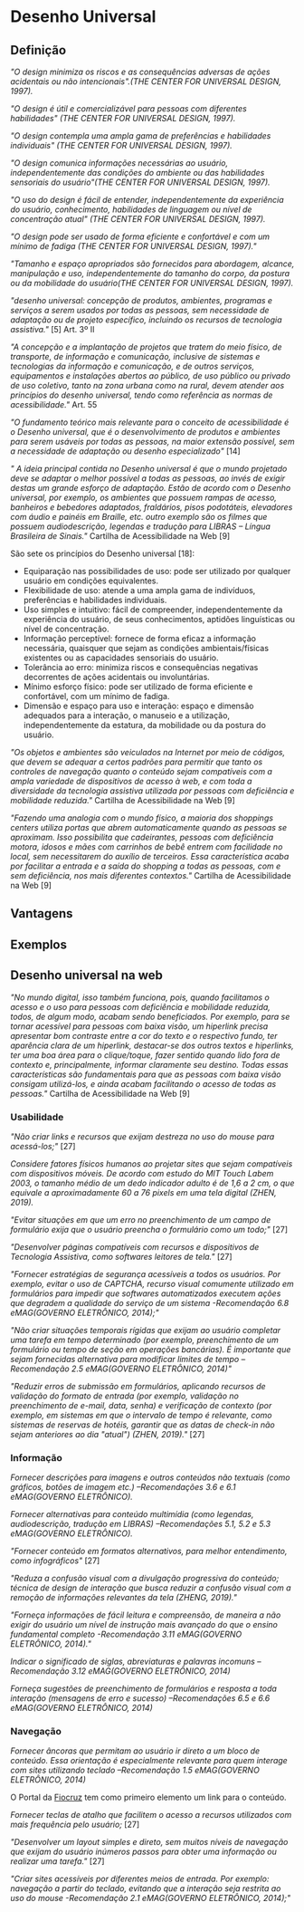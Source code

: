 # Desenho Universal

## Definição

*"O design minimiza os riscos e as consequências adversas de ações acidentais ou não intencionais".(THE CENTER FOR UNIVERSAL DESIGN, 1997).*

*"O design é útil e comercializável para pessoas com diferentes habilidades" (THE CENTER FOR UNIVERSAL DESIGN, 1997).*

*"O design contempla uma ampla gama de preferências e habilidades individuais" (THE CENTER FOR UNIVERSAL DESIGN, 1997).*

*"O design comunica informações necessárias ao usuário, independentemente das condições do ambiente ou das habilidades sensoriais do usuário"(THE CENTER FOR UNIVERSAL DESIGN, 1997).*

*"O uso do design é fácil de entender, independentemente da experiência do usuário, conhecimento, habilidades de linguagem ou nível de concentração atual" (THE CENTER FOR UNIVERSAL DESIGN, 1997).*

*"O design pode ser usado de forma eficiente e confortável e com um mínimo de fadiga (THE CENTER FOR UNIVERSAL DESIGN, 1997)."*

*"Tamanho e espaço apropriados são fornecidos para abordagem, alcance, manipulação e uso, independentemente do tamanho do corpo, da postura ou da mobilidade do usuário(THE CENTER FOR UNIVERSAL DESIGN, 1997).*

*"desenho universal: concepção de produtos, ambientes, programas e serviços a serem usados por todas as pessoas, sem necessidade de adaptação ou de projeto específico, incluindo os recursos de tecnologia assistiva."* [5] Art. 3º II

*"A concepção e a implantação de projetos que tratem do meio físico, de transporte, de informação e comunicação, inclusive de sistemas e tecnologias da informação e comunicação, e de outros serviços, equipamentos e instalações abertos ao público, de uso público ou privado de uso coletivo, tanto na zona urbana como na rural, devem atender aos princípios do desenho universal, tendo como referência as normas de acessibilidade."* Art. 55

*"O fundamento teórico mais relevante para o conceito de acessibilidade é o Desenho universal, que é o desenvolvimento de produtos e ambientes para serem usáveis por todas as pessoas, na maior extensão possível, sem a necessidade de adaptação ou desenho especializado"* [14]

*" A ideia principal contida no Desenho universal é que o mundo projetado deve se adaptar o melhor possível a todas as pessoas, ao invés de exigir destas um grande esforço de adaptação. Estão de acordo com o Desenho universal, por exemplo, os ambientes que possuem rampas de acesso, banheiros e bebedores adaptados, fraldários, pisos podotáteis, elevadores com áudio e painéis em Braille, etc. outro exemplo são os filmes que possuem audiodescrição, legendas e tradução para LIBRAS – Língua Brasileira de Sinais."* Cartilha de Acessibilidade na Web [9]

São sete os princípios do Desenho universal [18]:

- Equiparação nas possibilidades de uso: pode ser utilizado por qualquer usuário em condições equivalentes.
- Flexibilidade de uso: atende a uma ampla gama de indivíduos, preferências e habilidades individuais.
- Uso simples e intuitivo: fácil de compreender, independentemente da experiência do usuário, de seus conhecimentos, aptidões linguísticas ou nível de concentração.
- Informação perceptível: fornece de forma eficaz a informação necessária, quaisquer que sejam as condições ambientais/físicas existentes ou as capacidades sensoriais do usuário.
- Tolerância ao erro: minimiza riscos e consequências negativas decorrentes de ações acidentais ou involuntárias. 
- Mínimo esforço físico: pode ser utilizado de forma eficiente e confortável, com um mínimo de fadiga.
- Dimensão e espaço para uso e interação: espaço e dimensão adequados para a interação, o manuseio e a utilização, independentemente da estatura, da mobilidade ou da postura do usuário.

*"Os objetos e ambientes são veiculados na Internet por meio de códigos, que devem se adequar a certos padrões para permitir que tanto os controles de navegação quanto o conteúdo sejam compatíveis com a ampla variedade de dispositivos de acesso à web, e com toda a diversidade da tecnologia assistiva utilizada por pessoas com deficiência e mobilidade reduzida."* Cartilha de Acessibilidade na Web [9]

*"Fazendo uma analogia com o mundo físico, a maioria dos shoppings centers utiliza portas que abrem automaticamente quando as pessoas se aproximam. Isso possibilita que cadeirantes, pessoas com deficiência motora, idosos e mães com carrinhos de bebê entrem com facilidade no local, sem necessitarem do auxílio de terceiros. Essa característica acaba por facilitar a entrada e a saída do shopping a todas as pessoas, com e sem deficiência, nos mais diferentes contextos."* Cartilha de Acessibilidade na Web [9]

## Vantagens

## Exemplos

## Desenho universal na web

*"No mundo digital, isso também funciona, pois, quando facilitamos o acesso e o uso para pessoas com deficiência e mobilidade reduzida, todos, de algum modo, acabam sendo beneficiados.  Por exemplo, para se tornar acessível para pessoas com baixa visão, um hiperlink precisa apresentar bom contraste entre a cor do texto e o respectivo fundo, ter aparência clara de um hiperlink, destacar-se dos outros textos e hiperlinks, ter uma boa área para o clique/toque, fazer sentido quando lido fora de contexto e, principalmente, informar claramente seu destino. Todas essas características são fundamentais para que as pessoas com baixa visão consigam utilizá-los, e ainda acabam facilitando o acesso de todas as pessoas."* Cartilha de Acessibilidade na Web [9]

### Usabilidade

*"Não criar links e recursos que exijam destreza no uso do mouse para acessá-los;"* [27]

*Considere fatores físicos humanos ao projetar sites que sejam compatíveis com dispositivos móveis. De acordo com estudo do MIT Touch Labem 2003, o tamanho médio de um dedo indicador adulto é de 1,6 a 2 cm, o que equivale a aproximadamente 60 a 76 pixels em uma tela digital (ZHEN, 2019).*

*"Evitar situações em que um erro no preenchimento de um campo de formulário exija que o usuário preencha o formulário como um todo;"* [27]

*"Desenvolver páginas compatíveis com recursos e dispositivos de Tecnologia Assistiva, como softwares leitores de tela."* [27]

*"Fornecer estratégias de segurança acessíveis a todos os usuários. Por exemplo, evitar o uso de CAPTCHA, recurso visual comumente utilizado em formulários para impedir que softwares automatizados executem ações que degradem a qualidade do serviço de um sistema -Recomendação 6.8 eMAG(GOVERNO ELETRÔNICO, 2014);"*

*"Não criar situações temporais rígidas que exijam ao usuário completar uma tarefa em tempo determinado (por exemplo, preenchimento de um formulário ou tempo de seção em operações bancárias). É importante que sejam fornecidas alternativa para modificar limites de tempo –Recomendação 2.5 eMAG(GOVERNO ELETRÔNICO, 2014)"*

*"Reduzir erros de submissão em formulários, aplicando recursos de validação do formato de entrada (por exemplo, validação no preenchimento de e-mail, data, senha) e verificação de contexto (por exemplo, em sistemas em que o intervalo de tempo é relevante, como sistemas de reservas de hotéis, garantir que as datas de check-in não sejam anteriores ao dia "atual") (ZHEN, 2019)."* [27]

### Informação

*Fornecer descrições para imagens e outros conteúdos não textuais (como gráficos, botões de imagem etc.) –Recomendações 3.6 e 6.1 eMAG(GOVERNO ELETRÔNICO).*

*Fornecer alternativas para conteúdo multimídia (como legendas, audiodescrição, tradução em LIBRAS) –Recomendações 5.1, 5.2 e 5.3 eMAG(GOVERNO ELETRÔNICO).*

*"Fornecer conteúdo em formatos alternativos, para melhor entendimento, como infográficos"* [27]

*"Reduza a confusão visual com a divulgação progressiva do conteúdo; técnica de design de interação que busca reduzir a confusão visual com a remoção de informações relevantes da tela (ZHENG, 2019)."*

*"Forneça informações de fácil leitura e compreensão, de maneira a não exigir do usuário um nível de instrução mais avançado do que o ensino fundamental completo -Recomendação 3.11 eMAG(GOVERNO ELETRÔNICO, 2014)."*

*Indicar o significado de siglas, abreviaturas e palavras incomuns –Recomendação 3.12 eMAG(GOVERNO ELETRÔNICO, 2014)*

*Forneça sugestões de preenchimento de formulários e resposta a toda interação (mensagens de erro e sucesso) –Recomendações 6.5 e 6.6 eMAG(GOVERNO ELETRÔNICO, 2014)*

### Navegação

*Fornecer âncoras que permitam ao usuário ir direto a um bloco de conteúdo. Essa orientação é especialmente relevante para quem interage com sites utilizando teclado –Recomendação 1.5 eMAG(GOVERNO ELETRÔNICO, 2014)*

O Portal da [Fiocruz](https://portal.fiocruz.br/) tem como primeiro elemento um link para o conteúdo.

*Fornecer teclas de atalho que facilitem o acesso a recursos utilizados com mais frequência pelo usuário;* [27]

*"Desenvolver um layout simples e direto, sem muitos níveis de navegação que exijam do usuário inúmeros passos para obter uma informação ou realizar uma tarefa."* [27]

*"Criar sites acessíveis por diferentes meios de entrada. Por exemplo: navegação a partir do teclado, evitando que a interação seja restrita ao uso do mouse -Recomendação 2.1 eMAG(GOVERNO ELETRÔNICO, 2014);"*